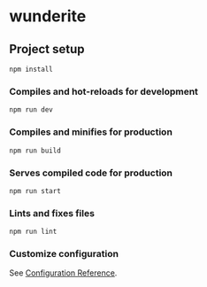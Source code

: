 # wunderite

## Project setup
```
npm install
```

### Compiles and hot-reloads for development
```
npm run dev
```

### Compiles and minifies for production
```
npm run build
```

### Serves compiled code for production
```
npm run start
```

### Lints and fixes files
```
npm run lint
```

### Customize configuration
See [Configuration Reference](https://cli.vuejs.org/config/).
